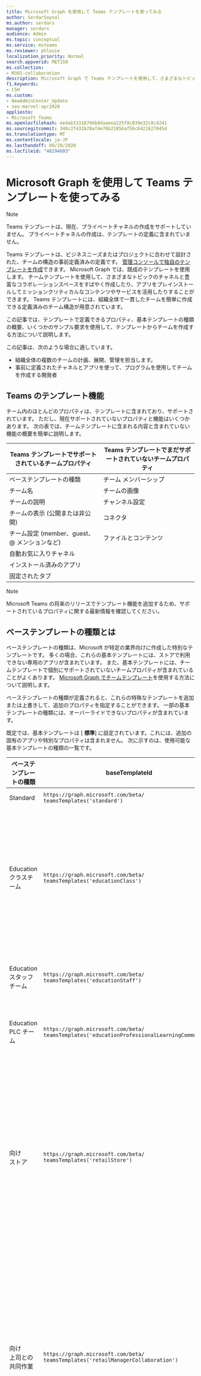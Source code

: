 ```yaml
---
title: Microsoft Graph を使用して Teams テンプレートを使ってみる
author: SerdarSoysal
ms.author: serdars
manager: serdars
audience: Admin
ms.topic: conceptual
ms.service: msteams
ms.reviewer: phlouie
localization_priority: Normal
search.appverid: MET150
ms.collection:
- M365-collaboration
description: Microsoft Graph で Teams テンプレートを使用して、さまざまなトピック用のチャネルと、コンテンツやサービスを提供するプレインストールアプリのコラボレーションスペースを作成する方法について説明します。
f1.keywords:
- CSH
ms.custom:
- NewAdminCenter_Update
- seo-marvel-apr2020
appliesto:
- Microsoft Teams
ms.openlocfilehash: ee4ab53318766b8daaeea225f8c039e32c8c4241
ms.sourcegitcommit: 340c2f432b78af4e78b21056af56c6421627045d
ms.translationtype: MT
ms.contentlocale: ja-JP
ms.lasthandoff: 09/28/2020
ms.locfileid: "48294603"
---
```

# <a name="get-started-with-teams-templates-using-microsoft-graph"></a>Microsoft Graph を使用して Teams テンプレートを使ってみる

> [!NOTE]
> Teams テンプレートは、現在、プライベートチャネルの作成をサポートしていません。 プライベートチャネルの作成は、テンプレートの定義に含まれていません。

Teams テンプレートは、ビジネスニーズまたはプロジェクトに合わせて設計された、チームの構造の事前定義済みの定義です。 [管理コンソールで独自のテンプレートを作成](get-started-with-teams-templates-in-the-admin-console.md)できます。 Microsoft Graph では、既成のテンプレートを使用します。 チームテンプレートを使用して、さまざまなトピックのチャネルと豊富なコラボレーションスペースをすばやく作成したり、アプリをプレインストールしてミッションクリティカルなコンテンツやサービスを活用したりすることができます。 Teams テンプレートには、組織全体で一貫したチームを簡単に作成できる定義済みのチーム構造が用意されています。

この記事では、テンプレートで定義できるプロパティ、基本テンプレートの種類の概要、いくつかのサンプル要求を使用して、テンプレートからチームを作成する方法について説明します。

この記事は、次のような場合に適しています。

- 組織全体の複数のチームの計画、展開、管理を担当します。<br>
- 事前に定義されたチャネルとアプリを使って、プログラムを使用してチームを作成する開発者

## <a name="teams-template-capabilities"></a>Teams のテンプレート機能

チーム内のほとんどのプロパティは、テンプレートに含まれており、サポートされています。 ただし、現在サポートされていないプロパティと機能はいくつかあります。 次の表では、チームテンプレートに含まれる内容と含まれていない機能の概要を簡単に説明します。

| **Teams テンプレートでサポートされているチームプロパティ** | **Teams テンプレートでまだサポートされていないチームプロパティ** |
| ------------------------------------------------ | -------------------------------------------------------- |
| ベーステンプレートの種類 | チーム メンバーシップ |
| チーム名 | チームの画像 |
| チームの説明 | チャンネル設定 |
| チームの表示 (公開または非公開) | コネクタ |
| チーム設定 (member、guest、@ メンションなど) | ファイルとコンテンツ |
| 自動お気に入りチャネル | |
| インストール済みのアプリ | |
| 固定されたタブ | |

> [!NOTE]
> Microsoft Teams の将来のリリースでテンプレート機能を追加するため、サポートされているプロパティに関する最新情報を確認してください。

## <a name="what-are-base-template-types"></a>ベーステンプレートの種類とは

ベーステンプレートの種類は、Microsoft が特定の業界向けに作成した特別なテンプレートです。 多くの場合、これらの基本テンプレートには、ストアで利用できない専用のアプリが含まれています。 また、基本テンプレートには、チームテンプレートで個別にサポートされていないチームプロパティが含まれていることがよくあります。 [Microsoft Graph でチームテンプレート](get-started-with-teams-templates.md)を使用する方法について説明します。

ベーステンプレートの種類が定義されると、これらの特殊なテンプレートを追加または上書きして、追加のプロパティを指定することができます。 一部の基本テンプレートの種類には、オーバーライドできないプロパティが含まれています。

既定では、基本テンプレートは [ **標準**] に設定されています。これには、追加の固有のアプリや特別なプロパティは含まれません。 次に示すのは、使用可能な基本テンプレートの種類の一覧です。

| ベーステンプレートの種類 | baseTemplateId | この基本テンプレートに含まれるプロパティ |
| ------------------ | -------------- | ----------------------------------------------------- |
| Standard | `https://graph.microsoft.com/beta/`<br>`teamsTemplates('standard')` | 追加のアプリとプロパティはありません |
| Education<br>クラスチーム | `https://graph.microsoft.com/beta/`<br>`teamsTemplates('educationClass')` | アプリ<ul><li>OneNote Class Notebook ( **[全般** ] タブに固定されています) </li><li>課題アプリ ( **[全般** ] タブに固定されています)</li></ul> チームのプロパティ:<ul><li>チームの表示が **HiddenMembership** に設定されている (上書きできない)</li></ul> |
| Education<br>スタッフチーム | `https://graph.microsoft.com/beta/`<br>`teamsTemplates('educationStaff')` | アプリ<ul><li>OneNote スタッフノートブック ( **[全般** ] タブに固定されています)</li></ul> |
|Education<br>PLC チーム |`https://graph.microsoft.com/beta/`<br>`teamsTemplates('educationProfessionalLearningCommunity')` | アプリ<ul><li>OneNote PLC ノートブック ( **[全般** ] タブに固定されています)</ul></li>|
| 向け<br>ストア | `https://graph.microsoft.com/beta/`<br>`teamsTemplates('retailStore')` | チャネル<ul><li>シフトハンド</li><li>意欲</li></ul>チームのプロパティ<ul><li>チームの表示がパブリックに設定</li></ul>メンバーの権限<ul><li>メンバーがチャネルを作成、更新、または削除できないようにする</li><li>メンバーがアプリを追加または削除できないようにする</li><li>メンバーがコネクタを作成、更新、または削除できないようにする</li></ul> |
| 向け<br>上司との共同作業 | `https://graph.microsoft.com/beta/`<br>`teamsTemplates('retailManagerCollaboration')` | チャネル<ul><li>シフトハンド</li><li>意欲</li></ul>チームのプロパティ:<ul><li>チームの表示はプライベートに設定</li></ul>メンバーの権限:<ul><li>メンバーがチャネルを作成、更新、または削除できないようにする</li><li>メンバーがアプリを追加または削除できないようにする</li><li>メンバーがコネクタを作成、更新、または削除できないようにする</li></ul>|
| ヘルス<br>ワード |`https://graph.microsoft.com/beta/`<br>`teamsTemplates('healthcareWard')` |チャネル <ul><li>お知らせ\*</li><li>Huddles\*</li><li>切り下げ</li><li>割り当てる\*</li><li>トレーニング\*</li></ul>\*自動お気に入りチャネル |
|ヘルス<br>病院 | `https://graph.microsoft.com/beta/`<br>`teamsTemplates('healthcareHospital')` |チャネル<ul><li>お知らせ\*</li><li>コンプライアンス\*</li><li>Custodial</li><li>人事</li></li><li>薬</li></ul>\*自動お気に入りチャネル|
|||

## <a name="related-topics"></a>関連項目

- [管理コンソールで Teams のテンプレートを使ってみる](get-started-with-teams-templates-in-the-admin-console.md)
- [チームを作成する](https://docs.microsoft.com/graph/api/team-post?view=graph-rest-beta) (プレビュー中)
- [New-Team](https://docs.microsoft.com/powershell/module/teams/New-Team?view=teams-ps)
- [Microsoft Teams の管理者トレーニング](itadmin-readiness.md)